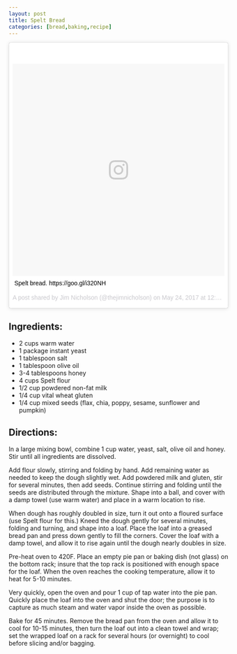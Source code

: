 ```yaml
---
layout: post
title: Spelt Bread
categories: [bread,baking,recipe]
---
```


<blockquote class="instagram-media" data-instgrm-captioned data-instgrm-version="7" style=" background:#FFF; border:0; border-radius:3px; box-shadow:0 0 1px 0 rgba(0,0,0,0.5),0 1px 10px 0 rgba(0,0,0,0.15); margin: 1px; max-width:658px; padding:0; width:99.375%; width:-webkit-calc(100% - 2px); width:calc(100% - 2px);"><div style="padding:8px;"> <div style=" background:#F8F8F8; line-height:0; margin-top:40px; padding:50.0% 0; text-align:center; width:100%;"> <div style=" background:url(data:image/png;base64,iVBORw0KGgoAAAANSUhEUgAAACwAAAAsCAMAAAApWqozAAAABGdBTUEAALGPC/xhBQAAAAFzUkdCAK7OHOkAAAAMUExURczMzPf399fX1+bm5mzY9AMAAADiSURBVDjLvZXbEsMgCES5/P8/t9FuRVCRmU73JWlzosgSIIZURCjo/ad+EQJJB4Hv8BFt+IDpQoCx1wjOSBFhh2XssxEIYn3ulI/6MNReE07UIWJEv8UEOWDS88LY97kqyTliJKKtuYBbruAyVh5wOHiXmpi5we58Ek028czwyuQdLKPG1Bkb4NnM+VeAnfHqn1k4+GPT6uGQcvu2h2OVuIf/gWUFyy8OWEpdyZSa3aVCqpVoVvzZZ2VTnn2wU8qzVjDDetO90GSy9mVLqtgYSy231MxrY6I2gGqjrTY0L8fxCxfCBbhWrsYYAAAAAElFTkSuQmCC); display:block; height:44px; margin:0 auto -44px; position:relative; top:-22px; width:44px;"></div></div> <p style=" margin:8px 0 0 0; padding:0 4px;"> <a href="https://www.instagram.com/p/BUfKS9ijhM9/" style=" color:#000; font-family:Arial,sans-serif; font-size:14px; font-style:normal; font-weight:normal; line-height:17px; text-decoration:none; word-wrap:break-word;" target="_blank">Spelt bread. https://goo.gl/i320NH</a></p> <p style=" color:#c9c8cd; font-family:Arial,sans-serif; font-size:14px; line-height:17px; margin-bottom:0; margin-top:8px; overflow:hidden; padding:8px 0 7px; text-align:center; text-overflow:ellipsis; white-space:nowrap;">A post shared by Jim Nicholson (@thejimnicholson) on <time style=" font-family:Arial,sans-serif; font-size:14px; line-height:17px;" datetime="2017-05-24T19:30:33+00:00">May 24, 2017 at 12:30pm PDT</time></p></div></blockquote>
<script async defer src="//platform.instagram.com/en_US/embeds.js"></script>

Ingredients:
------------

+ 2 cups warm water
+ 1 package instant yeast
+ 1 tablespoon salt
+ 1 tablespoon olive oil
+ 3-4 tablespoons honey
+ 4 cups Spelt flour
+ 1/2 cup powdered non-fat milk
+ 1/4 cup vital wheat gluten
+ 1/4 cup mixed seeds (flax, chia, poppy, sesame, sunflower and pumpkin)

Directions:
-----------

In a large mixing bowl, combine 1 cup water, yeast, salt, olive oil and honey. Stir until all ingredients are dissolved.

Add flour slowly, stirring and folding by hand. Add remaining water as needed to keep the dough slightly wet. Add powdered milk and gluten, stir for several minutes, then add seeds. Continue stirring and folding until the seeds are distributed through the mixture. Shape into a ball, and cover with a damp towel (use warm water) and place in a warm location to rise.

When dough has roughly doubled in size, turn it out onto a floured surface (use Spelt flour for this.) Kneed the dough gently for several minutes, folding and turning, and shape into a loaf. Place the loaf into a greased bread pan and press down gently to fill the corners. Cover the loaf with a damp towel, and allow it to rise again until the dough nearly doubles in size.

Pre-heat oven to 420F. Place an empty pie pan or baking dish (not glass) on the bottom rack; insure that the top rack is positioned with enough space for the loaf. When the oven reaches the cooking temperature, allow it to heat for 5-10 minutes.

Very quickly, open the oven and pour 1 cup of tap water into the pie pan.  Quickly place the loaf into the oven and shut the door; the purpose is to capture as much steam and water vapor inside the oven as possible.

Bake for 45 minutes. Remove the bread pan from the oven and allow it to cool for 10-15 minutes, then turn the loaf out into a clean towel and wrap; set the wrapped loaf on a rack for several hours (or overnight) to cool before slicing and/or bagging.
